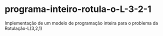 # programa-inteiro-rotula-o-L-3-2-1
Implementação de um modelo de programação inteira para o problema da Rotulação-L(3,2,1)

